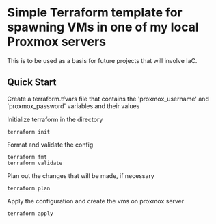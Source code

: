 # Simple Terraform template for spawning VMs in one of my local Proxmox servers

This is to be used as a basis for future projects that will involve IaC.

## Quick Start

Create a terraform.tfvars file that contains the 'proxmox_username' and 'proxmox_password' variables and their values

Initialize terraform in the directory
```
terraform init
```

Format and validate the config
```
terraform fmt
terraform validate
```

Plan out the changes that will be made, if necessary
```
terraform plan
```

Apply the configuration and create the vms on proxmox server
```
terraform apply
```
